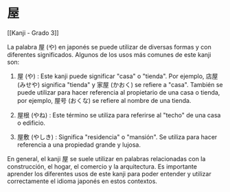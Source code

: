 # 屋

[[Kanji - Grado 3]]

La palabra 屋 (や) en japonés se puede utilizar de diversas formas y con diferentes significados. Algunos de los usos más comunes de este kanji son:

1. 屋 (や) : Este kanji puede significar "casa" o "tienda". Por ejemplo, 店屋 (みせや) significa "tienda" y 家屋 (かおく) se refiere a "casa". También se puede utilizar para hacer referencia al propietario de una casa o tienda, por ejemplo, 屋号 (おくな) se refiere al nombre de una tienda.

2. 屋根 (やね) : Este término se utiliza para referirse al "techo" de una casa o edificio.

3. 屋敷 (やしき) : Significa "residencia" o "mansión". Se utiliza para hacer referencia a una propiedad grande y lujosa.

En general, el kanji 屋 se suele utilizar en palabras relacionadas con la construcción, el hogar, el comercio y la arquitectura. Es importante aprender los diferentes usos de este kanji para poder entender y utilizar correctamente el idioma japonés en estos contextos.
